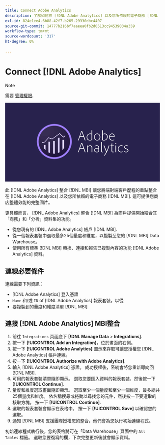 ```yaml
---
title: Connect Adobe Analytics
description: 了解如何將 [!DNL Adobe Analytics] 以及您所依賴的電子商務 [!DNL MBI].
exl-id: 824e1ee4-6b88-42f7-b265-29330dbc4407
source-git-commit: 14777b216bf7aaeea0fb2d0513cc94539034a359
workflow-type: tm+mt
source-wordcount: '317'
ht-degree: 0%

---
```


# Connect [!DNL Adobe Analytics]

>[!NOTE]
>
>需要 [管理權限](../../../administrator/user-management/user-management.md).

![](../../../assets/adobe-analytic-slogo.png)

此 [!DNL Adobe Analytics] 整合 [!DNL MBI] 讓您將端對端客戶歷程的重點整合在 [!DNL Adobe Analytics] 以及您所依賴的電子商務 [!DNL MBI]. 這可提供您商店整體效能的完整圖片。

更具體而言， [!DNL Adobe Analytics] 整合 [!DNL MBI] 為商戶提供開始結合其「商務」和「分析」資料集的功能。
- 從您現有的 [!DNL Adobe Analytics] 帳戶 [!DNL MBI].
- 從一個報表套裝中選取最多25個量度和維度，以複製至您的 [!DNL MBI] Data Warehouse。
- 使用所有標準 [!DNL MBI] 轉換、連接和報告已複製內容的功能 [!DNL Adobe Analytics] 資料。

## 連線必要條件

連線需要下列資訊：
- [!DNL Adobe Analytics] 登入憑證
- `Name` 和/或 `ID` of [!DNL Adobe Analytics] 報表套裝，以從
- 要複製到的量度和維度清單 [!DNL MBI]

## 連接 [!DNL Adobe Analytics] MBI整合

1. 前往 `Integrations` 頁面底下 **[!DNL Manage Data** > **Integrations]**.
1. 按一下 **[!UICONTROL Add an Integration]**，位於畫面的右側。
1. 按一下 **[!UICONTROL Adobe Analytics]** 圖示來存取可讓您授權您 [!DNL Adobe Analytics] 帳戶連線。
1. 按一下 **[!UICONTROL Authorize with Adobe Analytics]**.
1. 輸入 [!DNL Adobe Analytics] 憑證。 成功授權後，系統會將您重新導向回 [!DNL MBI].
1. 可用的報表套裝清單隨即顯示。 選取您要匯入資料的報表套裝，然後按一下 **[!UICONTROL Continue]**.
1. 量度和維度選取畫面隨即顯示。 選取至少一個量度和至少一個維度，最多總共25個量度和維度。 依名稱搜尋或捲動以尋找您的元件，然後按一下要選取的核取方塊。 按一下 **[!UICONTROL Continue]**.
1. 選取的報表套裝會顯示在表格中。 按一下 **[!UICONTROL Save]** 以確認您的選取。
1. 通知 [!DNL MBI] 支援團隊授權您的整合，他們會為您執行初始連線程式。

初始連線程式執行後，您的表格將可在「Data Warehouse」頁面中的 `All Tables` 標籤。 選取您要復寫的欄，下次完整更新後就會顯示資料。

